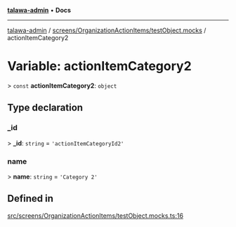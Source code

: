 [**talawa-admin**](../../../../README.md) • **Docs**

***

[talawa-admin](../../../../modules.md) / [screens/OrganizationActionItems/testObject.mocks](../README.md) / actionItemCategory2

# Variable: actionItemCategory2

\> `const` **actionItemCategory2**: `object`

## Type declaration

### \_id

\> **\_id**: `string` = `'actionItemCategoryId2'`

### name

\> **name**: `string` = `'Category 2'`

## Defined in

[src/screens/OrganizationActionItems/testObject.mocks.ts:16](https://github.com/PalisadoesFoundation/talawa-admin/blob/ec91a82db6f7a7a061fbb4ea9639f2bff335faa5/src/screens/OrganizationActionItems/testObject.mocks.ts#L16)
